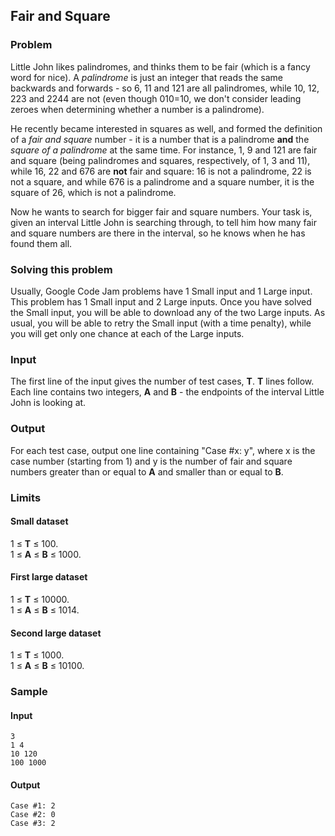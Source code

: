 Fair and Square
---

### Problem

Little John likes palindromes, and thinks them to be fair (which is a fancy word for nice). A  _palindrome_  is just an integer that reads the same backwards and forwards - so 6, 11 and 121 are all palindromes, while 10, 12, 223 and 2244 are not (even though 010=10, we don't consider leading zeroes when determining whether a number is a palindrome).

He recently became interested in squares as well, and formed the definition of a  _fair and square_  number - it is a number that is a palindrome  **and**  the  _square of a palindrome_  at the same time. For instance, 1, 9 and 121 are fair and square (being palindromes and squares, respectively, of 1, 3 and 11), while 16, 22 and 676 are  **not**  fair and square: 16 is not a palindrome, 22 is not a square, and while 676 is a palindrome and a square number, it is the square of 26, which is not a palindrome.

Now he wants to search for bigger fair and square numbers. Your task is, given an interval Little John is searching through, to tell him how many fair and square numbers are there in the interval, so he knows when he has found them all.

### Solving this problem

Usually, Google Code Jam problems have 1 Small input and 1 Large input. This problem has 1 Small input and 2 Large inputs. Once you have solved the Small input, you will be able to download any of the two Large inputs. As usual, you will be able to retry the Small input (with a time penalty), while you will get only one chance at each of the Large inputs.

### Input

The first line of the input gives the number of test cases,  **T**.  **T**  lines follow. Each line contains two integers,  **A**  and  **B**  - the endpoints of the interval Little John is looking at.

### Output

For each test case, output one line containing "Case #x: y", where x is the case number (starting from 1) and y is the number of fair and square numbers greater than or equal to  **A**  and smaller than or equal to  **B**.

### Limits

#### Small dataset

1 ≤  **T**  ≤ 100.  
1 ≤  **A**  ≤  **B**  ≤ 1000.

#### First large dataset

1 ≤  **T**  ≤ 10000.  
1 ≤  **A**  ≤  **B**  ≤ 1014.

#### Second large dataset

1 ≤  **T**  ≤ 1000.  
1 ≤  **A**  ≤  **B**  ≤ 10100.

### Sample

  
#### Input  
    3
    1 4
    10 120
    100 1000
  
#### Output
    Case #1: 2
    Case #2: 0
    Case #3: 2

